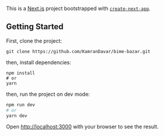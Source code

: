 This is a [Next.js](https://nextjs.org/) project bootstrapped with [`create-next-app`](https://github.com/vercel/next.js/tree/canary/packages/create-next-app).

## Getting Started

First, clone the project:

```git clone https://github.com/KamranDavar/bime-bazar.git```

then, install dependencies:

```
npm install
# or
yarn
```
then, run the project on dev mode:

```bash
npm run dev
# or
yarn dev
```

Open [http://localhost:3000](http://localhost:3000) with your browser to see the result.
